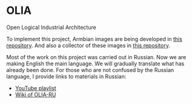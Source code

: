 # OLIA
 Open Logical Industrial Architecture  

To implement this project, Armbian images are being developed in [this repository](https://github.com/ufrs12/OLIA-Linux-Armbian). And also a collector of these images in [this repository](https://github.com/ufrs12/OLIA-Linux-Armbian-builder).


Most of the work on this project was carried out in Russian. Now we are making English the main language. We will gradually translate what has already been done. For those who are not confused by the Russian language, I provide links to materials in Russian:   
* [YouTube playlist](https://www.youtube.com/watch?v=9oLc6N3Ni0E&list=PLTikPLD2idDVSclgf1DdHaqUeDT0DD27r)
* [Wiki of OLIA-RU](https://github.com/ufrs12/OLIA-RU/wiki)
